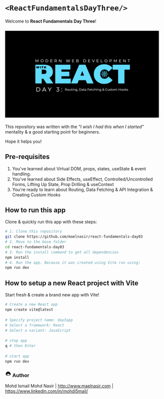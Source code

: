 # `<ReactFundamentalsDayThree/>`

Welcome to **React Fundamentals Day Three**!

### <img src='./src/assets/Modern Web Development with React - Day 3.png'>

This repository was written with the *"I wish I had this when I started"* mentality & a good starting point for beginners.

Hope it helps you!

## Pre-requisites
1) You've learned about Virtual DOM, props, states, useState & event handling.
2) You've learned about Side Effects, useEffect, Controlled/Uncontrolled Forms, Lifting Up State, Prop Drilling & useContext
3) You're ready to learn about Routing, Data Fetching & API Integration & Creating Custom Hooks

## How to run this app
Clone & quickly run this app with these steps:
```bash
# 1. Clone this repository
git clone https://github.com/maelnasir/react-fundamentals-day03
# 2. Move to the base folder 
cd react-fundamentals-day03
# 3. Run the install command to get all dependencies
npm install
# 4. Run the app. Because it was created using Vite run using:
npm run dev
```

## How to setup a new React project with Vite
Start fresh & create a brand new app with Vite!
```bash
# Create a new React app
npm create vite@latest

# Specify project name: day3app
# Select a framework: React
# Select a variant: JavaScript

# stop app
q # then Enter

# start app
npm run dev
```

### <img src='./src/assets/maelnasir_eyesfront.png' width=20 height=20> Author
Mohd Ismail Mohd Nasir | http://www.maelnasir.com | https://www.linkedin.com/in/mohdi5mail/ 
